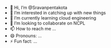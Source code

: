 - 👋 Hi, I’m @Sravanpentakota
- 👀 I’m interested in catching up with new things
- 🌱 I’m currently learning cloud engineering
- 💞️ I’m looking to collaborate on NCPL
- 📫 How to reach me ...
- 😄 Pronouns: ...
- ⚡ Fun fact: ...

<!---
Sravanpentakota/Sravanpentakota is a ✨ special ✨ repository because its `README.md` (this file) appears on your GitHub profile.
You can click the Preview link to take a look at your changes.
--->
